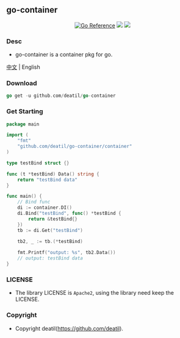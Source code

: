## go-container

<p align="center">
<a href="https://pkg.go.dev/github.com/deatil/go-container" target="_blank"><img src="https://pkg.go.dev/badge/deatil/go-container.svg" alt="Go Reference"></a>
<a href="https://app.codecov.io/gh/deatil/go-container" target="_blank"><img src="https://codecov.io/gh/deatil/go-container/graph/badge.svg?token=SS2Z1IY0XL"/></a>
<img src="https://goreportcard.com/badge/github.com/deatil/go-container" />
</p>


### Desc

*  go-container is a container pkg for go.

[中文](README_CN.md) | English


### Download

~~~go
go get -u github.com/deatil/go-container
~~~


### Get Starting

~~~go
package main

import (
    "fmt"
    "github.com/deatil/go-container/container"
)

type testBind struct {}

func (t *testBind) Data() string {
    return "testBind data"
}

func main() {
    // Bind func
    di := container.DI()
    di.Bind("testBind", func() *testBind {
        return &testBind{}
    })
    tb := di.Get("testBind")

    tb2, _ := tb.(*testBind)
    
    fmt.Printf("output: %s", tb2.Data())
    // output: testBind data
}

~~~


### LICENSE

*  The library LICENSE is `Apache2`, using the library need keep the LICENSE.


### Copyright

*  Copyright deatil(https://github.com/deatil).
